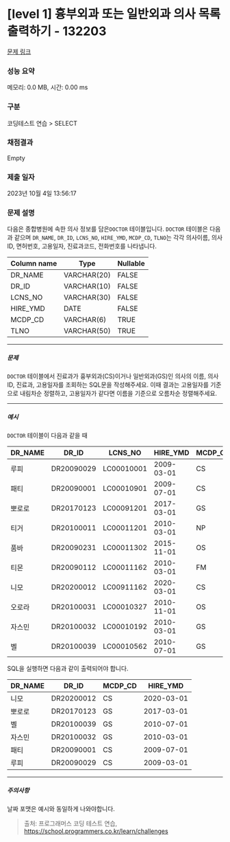# [level 1] 흉부외과 또는 일반외과 의사 목록 출력하기 - 132203 

[문제 링크](https://school.programmers.co.kr/learn/courses/30/lessons/132203?language=oracle) 

### 성능 요약

메모리: 0.0 MB, 시간: 0.00 ms

### 구분

코딩테스트 연습 > SELECT

### 채점결과

Empty

### 제출 일자

2023년 10월 4일 13:56:17

### 문제 설명

<p style="user-select: auto;">다음은 종합병원에 속한 의사 정보를 담은<code style="user-select: auto;">DOCTOR</code> 테이블입니다. <code style="user-select: auto;">DOCTOR</code> 테이블은 다음과 같으며 <code style="user-select: auto;">DR_NAME</code>, <code style="user-select: auto;">DR_ID</code>, <code style="user-select: auto;">LCNS_NO</code>, <code style="user-select: auto;">HIRE_YMD</code>, <code style="user-select: auto;">MCDP_CD</code>, <code style="user-select: auto;">TLNO</code>는 각각 의사이름, 의사ID, 면허번호, 고용일자, 진료과코드, 전화번호를 나타냅니다.</p>
<table class="table" style="user-select: auto;">
        <thead style="user-select: auto;"><tr style="user-select: auto;">
<th style="user-select: auto;">Column name</th>
<th style="user-select: auto;">Type</th>
<th style="user-select: auto;">Nullable</th>
</tr>
</thead>
        <tbody style="user-select: auto;"><tr style="user-select: auto;">
<td style="user-select: auto;">DR_NAME</td>
<td style="user-select: auto;">VARCHAR(20)</td>
<td style="user-select: auto;">FALSE</td>
</tr>
<tr style="user-select: auto;">
<td style="user-select: auto;">DR_ID</td>
<td style="user-select: auto;">VARCHAR(10)</td>
<td style="user-select: auto;">FALSE</td>
</tr>
<tr style="user-select: auto;">
<td style="user-select: auto;">LCNS_NO</td>
<td style="user-select: auto;">VARCHAR(30)</td>
<td style="user-select: auto;">FALSE</td>
</tr>
<tr style="user-select: auto;">
<td style="user-select: auto;">HIRE_YMD</td>
<td style="user-select: auto;">DATE</td>
<td style="user-select: auto;">FALSE</td>
</tr>
<tr style="user-select: auto;">
<td style="user-select: auto;">MCDP_CD</td>
<td style="user-select: auto;">VARCHAR(6)</td>
<td style="user-select: auto;">TRUE</td>
</tr>
<tr style="user-select: auto;">
<td style="user-select: auto;">TLNO</td>
<td style="user-select: auto;">VARCHAR(50)</td>
<td style="user-select: auto;">TRUE</td>
</tr>
</tbody>
      </table>
<hr style="user-select: auto;">

<h5 style="user-select: auto;">문제</h5>

<p style="user-select: auto;"><code style="user-select: auto;">DOCTOR</code> 테이블에서 진료과가 흉부외과(CS)이거나 일반외과(GS)인 의사의 이름, 의사ID, 진료과, 고용일자를 조회하는 SQL문을 작성해주세요. 이때 결과는 고용일자를 기준으로 내림차순 정렬하고, 고용일자가 같다면 이름을 기준으로 오름차순 정렬해주세요.</p>

<hr style="user-select: auto;">

<h5 style="user-select: auto;">예시</h5>

<p style="user-select: auto;"><code style="user-select: auto;">DOCTOR</code> 테이블이 다음과 같을 때</p>
<table class="table" style="user-select: auto;">
        <thead style="user-select: auto;"><tr style="user-select: auto;">
<th style="user-select: auto;">DR_NAME</th>
<th style="user-select: auto;">DR_ID</th>
<th style="user-select: auto;">LCNS_NO</th>
<th style="user-select: auto;">HIRE_YMD</th>
<th style="user-select: auto;">MCDP_CD</th>
<th style="user-select: auto;">TLNO</th>
</tr>
</thead>
        <tbody style="user-select: auto;"><tr style="user-select: auto;">
<td style="user-select: auto;">루피</td>
<td style="user-select: auto;">DR20090029</td>
<td style="user-select: auto;">LC00010001</td>
<td style="user-select: auto;">2009-03-01</td>
<td style="user-select: auto;">CS</td>
<td style="user-select: auto;">01085482011</td>
</tr>
<tr style="user-select: auto;">
<td style="user-select: auto;">패티</td>
<td style="user-select: auto;">DR20090001</td>
<td style="user-select: auto;">LC00010901</td>
<td style="user-select: auto;">2009-07-01</td>
<td style="user-select: auto;">CS</td>
<td style="user-select: auto;">01085220122</td>
</tr>
<tr style="user-select: auto;">
<td style="user-select: auto;">뽀로로</td>
<td style="user-select: auto;">DR20170123</td>
<td style="user-select: auto;">LC00091201</td>
<td style="user-select: auto;">2017-03-01</td>
<td style="user-select: auto;">GS</td>
<td style="user-select: auto;">01034969210</td>
</tr>
<tr style="user-select: auto;">
<td style="user-select: auto;">티거</td>
<td style="user-select: auto;">DR20100011</td>
<td style="user-select: auto;">LC00011201</td>
<td style="user-select: auto;">2010-03-01</td>
<td style="user-select: auto;">NP</td>
<td style="user-select: auto;">01034229818</td>
</tr>
<tr style="user-select: auto;">
<td style="user-select: auto;">품바</td>
<td style="user-select: auto;">DR20090231</td>
<td style="user-select: auto;">LC00011302</td>
<td style="user-select: auto;">2015-11-01</td>
<td style="user-select: auto;">OS</td>
<td style="user-select: auto;">01049840278</td>
</tr>
<tr style="user-select: auto;">
<td style="user-select: auto;">티몬</td>
<td style="user-select: auto;">DR20090112</td>
<td style="user-select: auto;">LC00011162</td>
<td style="user-select: auto;">2010-03-01</td>
<td style="user-select: auto;">FM</td>
<td style="user-select: auto;">01094622190</td>
</tr>
<tr style="user-select: auto;">
<td style="user-select: auto;">니모</td>
<td style="user-select: auto;">DR20200012</td>
<td style="user-select: auto;">LC00911162</td>
<td style="user-select: auto;">2020-03-01</td>
<td style="user-select: auto;">CS</td>
<td style="user-select: auto;">01089483921</td>
</tr>
<tr style="user-select: auto;">
<td style="user-select: auto;">오로라</td>
<td style="user-select: auto;">DR20100031</td>
<td style="user-select: auto;">LC00010327</td>
<td style="user-select: auto;">2010-11-01</td>
<td style="user-select: auto;">OS</td>
<td style="user-select: auto;">01098428957</td>
</tr>
<tr style="user-select: auto;">
<td style="user-select: auto;">자스민</td>
<td style="user-select: auto;">DR20100032</td>
<td style="user-select: auto;">LC00010192</td>
<td style="user-select: auto;">2010-03-01</td>
<td style="user-select: auto;">GS</td>
<td style="user-select: auto;">01023981922</td>
</tr>
<tr style="user-select: auto;">
<td style="user-select: auto;">벨</td>
<td style="user-select: auto;">DR20100039</td>
<td style="user-select: auto;">LC00010562</td>
<td style="user-select: auto;">2010-07-01</td>
<td style="user-select: auto;">GS</td>
<td style="user-select: auto;">01058390758</td>
</tr>
</tbody>
      </table>
<p style="user-select: auto;">SQL을 실행하면 다음과 같이 출력되어야 합니다.</p>
<table class="table" style="user-select: auto;">
        <thead style="user-select: auto;"><tr style="user-select: auto;">
<th style="user-select: auto;">DR_NAME</th>
<th style="user-select: auto;">DR_ID</th>
<th style="user-select: auto;">MCDP_CD</th>
<th style="user-select: auto;">HIRE_YMD</th>
</tr>
</thead>
        <tbody style="user-select: auto;"><tr style="user-select: auto;">
<td style="user-select: auto;">니모</td>
<td style="user-select: auto;">DR20200012</td>
<td style="user-select: auto;">CS</td>
<td style="user-select: auto;">2020-03-01</td>
</tr>
<tr style="user-select: auto;">
<td style="user-select: auto;">뽀로로</td>
<td style="user-select: auto;">DR20170123</td>
<td style="user-select: auto;">GS</td>
<td style="user-select: auto;">2017-03-01</td>
</tr>
<tr style="user-select: auto;">
<td style="user-select: auto;">벨</td>
<td style="user-select: auto;">DR20100039</td>
<td style="user-select: auto;">GS</td>
<td style="user-select: auto;">2010-07-01</td>
</tr>
<tr style="user-select: auto;">
<td style="user-select: auto;">자스민</td>
<td style="user-select: auto;">DR20100032</td>
<td style="user-select: auto;">GS</td>
<td style="user-select: auto;">2010-03-01</td>
</tr>
<tr style="user-select: auto;">
<td style="user-select: auto;">패티</td>
<td style="user-select: auto;">DR20090001</td>
<td style="user-select: auto;">CS</td>
<td style="user-select: auto;">2009-07-01</td>
</tr>
<tr style="user-select: auto;">
<td style="user-select: auto;">루피</td>
<td style="user-select: auto;">DR20090029</td>
<td style="user-select: auto;">CS</td>
<td style="user-select: auto;">2009-03-01</td>
</tr>
</tbody>
      </table>
<hr style="user-select: auto;">

<h5 style="user-select: auto;">주의사항</h5>

<p style="user-select: auto;">날짜 포맷은 예시와 동일하게 나와야합니다.</p>


> 출처: 프로그래머스 코딩 테스트 연습, https://school.programmers.co.kr/learn/challenges